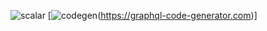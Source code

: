 ![scalar](https://user-images.githubusercontent.com/25294569/63675022-87723c80-c7f0-11e9-87b9-22c78c9a17e2.gif)
[![codegen](https://user-images.githubusercontent.com/25294569/63696114-af7a9380-c822-11e9-9e01-b3cf4c91f88e.gif)(https://graphql-code-generator.com)]

